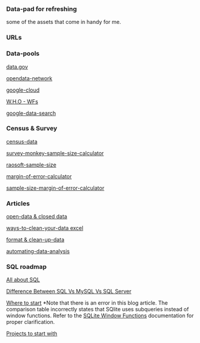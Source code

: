 ### Data-pad for refreshing
some of the assets that come in handy for me.
### URLs
### Data-pools

[data.gov](https://data.gov)

[opendata-network](https://www.opendatanetwork.com)

[google-cloud](https://cloud.google.com/datasets)

[W.H.O - WFs](https://www.who.int/data/gho/data/themes/topics/health-workforce)

[google-data-search](https://datasetsearch.research.google.com/)


### Census & Survey

[census-data](https://www.census.gov/data.html)

[survey-monkey-sample-size-calculator](https://www.surveymonkey.com/mp/sample-size-calculator)

[raosoft-sample-size](http://www.raosoft.com/samplesize.html)

[margin-of-error-calculator](https://goodcalculators.com/margin-of-error-calculator)

[sample-size-margin-of-error-calculator](https://www.checkmarket.com/sample-size-calculator/#sample-size-margin-of-error-calculator)


### Articles
[open-data & closed data](https://medium.com/thinkdata/is-there-a-difference-between-open-data-and-public-data-2b8d5608b2f1)

[ways-to-clean-your-data excel](https://support.microsoft.com/en-us/office/top-ten-ways-to-clean-your-data-2844b620-677c-47a7-ac3e-c2e157d1db19)

[format & clean-up-data](https://support.google.com/a/users/answer/9604139?hl=en#zippy=)

[automating-data-analysis](https://towardsdatascience.com/automating-scientific-data-analysis-part-1-c9979cd0817e)

### SQL roadmap
[All about SQL](https://www.datacamp.com/blog/all-about-sql-the-essential-language-for-database-management)

[Difference Between SQL Vs MySQL Vs SQL Server](https://www.softwaretestinghelp.com/sql-vs-mysql-vs-sql-server)

[Where to start](https://www.datacamp.com/blog/sql-server-postgresql-mysql-whats-the-difference-where-do-i-start) *Note that there is an error in this blog article. The comparison table incorrectly states that SQlite uses subqueries instead of window functions. Refer to the 
[SQLite Window Functions](https://sqlite.org/windowfunctions.html) documentation for proper clarification.

[Projects to start with](https://www.datacamp.com/blog/data-analytics-projects-all-levels)


